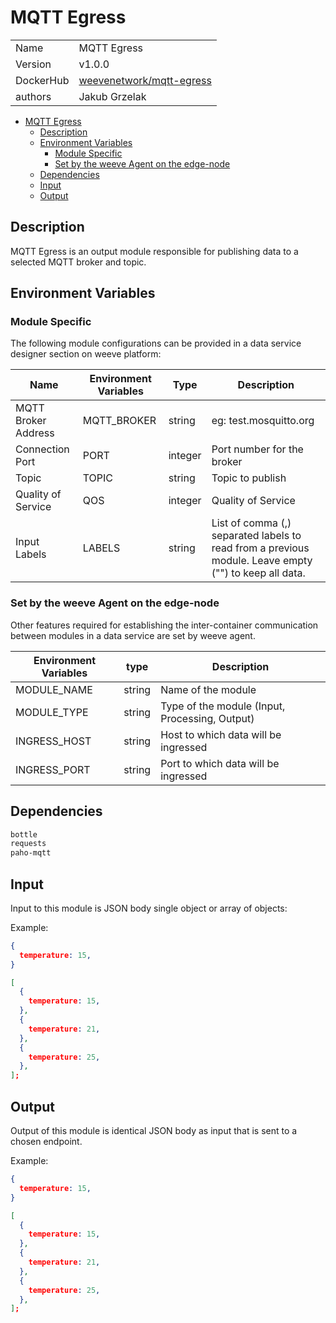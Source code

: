 # MQTT Egress

|                |                                       |
| -------------- | ------------------------------------- |
| Name           | MQTT Egress                           |
| Version        | v1.0.0                                |
| DockerHub | [weevenetwork/mqtt-egress](https://hub.docker.com/r/weevenetwork/mqtt-egress) |
| authors        | Jakub Grzelak                    |

- [MQTT Egress](#mqtt-egress)
  - [Description](#description)
  - [Environment Variables](#environment-variables)
    - [Module Specific](#module-specific)
    - [Set by the weeve Agent on the edge-node](#set-by-the-weeve-agent-on-the-edge-node)
  - [Dependencies](#dependencies)
  - [Input](#input)
  - [Output](#output)

## Description

MQTT Egress is an output module responsible for publishing data to a selected MQTT broker and topic.

## Environment Variables

### Module Specific

The following module configurations can be provided in a data service designer section on weeve platform:

| Name                | Environment Variables | Type    | Description                |
| ------------------- | --------------------- | ------- | -------------------------- |
| MQTT Broker Address | MQTT_BROKER           | string  | eg: test.mosquitto.org     |
| Connection Port     | PORT                  | integer | Port number for the broker |
| Topic               | TOPIC                 | string  | Topic to publish         |
| Quality of Service  | QOS                   | integer | Quality of Service         |
| Input Labels        | LABELS                | string  | List of comma (,) separated labels to read from a previous module. Leave empty ("") to keep all data. |


### Set by the weeve Agent on the edge-node

Other features required for establishing the inter-container communication between modules in a data service are set by weeve agent.

| Environment Variables | type   | Description                            |
| --------------------- | ------ | -------------------------------------- |
| MODULE_NAME           | string | Name of the module                               |
| MODULE_TYPE           | string | Type of the module (Input, Processing, Output) |
| INGRESS_HOST          | string | Host to which data will be ingressed             |
| INGRESS_PORT          | string | Port to which data will be ingressed             |

## Dependencies

```txt
bottle
requests
paho-mqtt
```

## Input

Input to this module is JSON body single object or array of objects:

Example:

```json
{
  temperature: 15,
}
```

```json
[
  {
    temperature: 15,
  },
  {
    temperature: 21,
  },
  {
    temperature: 25,
  },
];
```

## Output

Output of this module is identical JSON body as input that is sent to a chosen endpoint.

Example:

```json
{
  temperature: 15,
}
```

```json
[
  {
    temperature: 15,
  },
  {
    temperature: 21,
  },
  {
    temperature: 25,
  },
];
```
